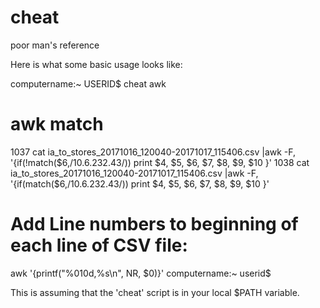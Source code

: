 # cheat
poor man's reference

Here is what some basic usage looks like:



computername:~ USERID$ cheat awk
# awk match

 1037  cat ia_to_stores_20171016_120040-20171017_115406.csv |awk -F\, '{if(!match($6,/10\.6\.232\.43/)) print $4, $5, $6, $7, $8, $9, $10 }'
 1038  cat ia_to_stores_20171016_120040-20171017_115406.csv |awk -F\, '{if(match($6,/10\.6\.232\.43/)) print $4, $5, $6, $7, $8, $9, $10 }'

# Add Line numbers to beginning of each line of CSV file:
awk '{printf("%010d,%s\n", NR, $0)}'
computername:~ userid$


This is assuming that the 'cheat' script is in your local $PATH variable.

